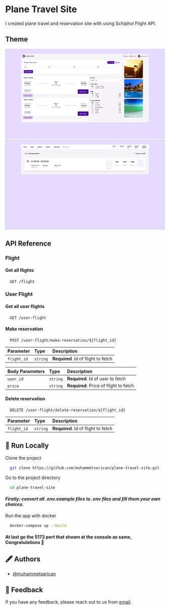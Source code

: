 
# Plane Travel Site

I created plane travel and reservation site with using Schiphol Flight API.
## Theme

![App Screenshot](https://github.com/muhammetsarican/plane-travel-site/blob/main/client/public/screenshot_2024-09-24-224059.png)
![App Screenshot](https://github.com/muhammetsarican/plane-travel-site/blob/main/client/public/screenshot_2024-09-24-224116.png)


## API Reference

### Flight

#### Get all flights

```http
  GET /flight
```
### User Flight

#### Get all user flights

```http
  GET /user-flight
```

#### Make reservation 

```http
  POST /user-flight/make-reservation/${flight_id}
```

| Parameter | Type     | Description                       |
| :-------- | :------- | :-------------------------------- |
| `flight_id`      | `string` | **Required**. Id of flight to fetch |

|Body Parameters | Type     | Description                       |
| :-------- | :------- | :-------------------------------- |
| `user_id`      | `string` | **Required**. Id of user to fetch |
| `price`      | `string` | **Required**. Price of flight to fetch |

#### Delete reservation 

```http
  DELETE /user-flight/delete-reservation/${flight_id}
```

| Parameter | Type     | Description                       |
| :-------- | :------- | :-------------------------------- |
| `flight_id`      | `string` | **Required**. Id of flight to fetch |

## 🚀 Run Locally

Clone the project

```bash
  git clone https://github.com/muhammetsarican/plane-travel-site.git
```

Go to the project directory

```bash
  cd plane-travel-site
```

#### ***Firstly: convert all .env.example files to .env files and fill them your own choices.***

Run the app with docker

```bash
  docker-compose up --build
```


#### At last go the 5173 port that shown at the console as same, Congratulations 🎉
## 🖋️ Authors

- [@muhammetsarican](https://www.github.com/muhammetsarican)


## 📨 Feedback

If you have any feedback, please reach out to us from [email](mailto:muhammetsarican@gmail.com).


